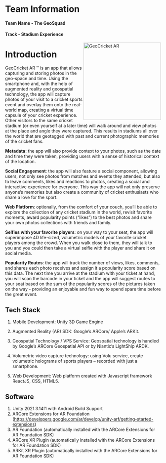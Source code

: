 # Team Information

#### Team Name - The GeoSquad
#### Track - Stadium Experience

<img src="https://wellness.edu.au/wp-content/uploads/2019/05/circket.jpg" width="250px" alt="GeoCricket AR" align="right">

# Introduction
GeoCricket AR ™ is an app that allows capturing and storing photos in the geo-space and time. Using the smartphone and, with the help of augmented reality and geospatial technology, the app will capture photos of your visit to a cricket sports event and overlay them onto the real-world map, creating a virtual time capsule of your cricket experience. Other visitors to the same cricket stadium (or even yourself at a later time) will walk around and view photos at the place and angle they were captured. This results in stadiums all over the world that are geotagged with past and current photographic memories of the cricket fans.


**Metadata:** the app will also provide context to your photos, such as the date and time they were taken, providing users with a sense of historical context of the location.


**Social Engagement**: the app will also feature a social component, allowing users, not only see photos from matches and events they attended, but also to leave comments, likes and reactions to photos, creating a social and interactive experience for everyone. This way the app will not only preserve anyone’s memories but also create a community of cricket enthusiasts who share a love for the sport.


**Web Platform**: optionally, from the comfort of your couch, you’ll be able to explore the collection of any cricket stadium in the world, revisit favorite moments, award popularity points (“likes”) to the best photos and share your own photos collections with friends and family.


**Selfies with your favorite players**: on your way to your seat, the app will superimpose 4D life-sized, volumetric models of your favorite cricket players among the crowd. When you walk close to them, they will talk to you and you could then take a virtual selfie with the player and share it on social media.


**Popularity Routes**: the app will track the number of views, likes, comments, and shares each photo receives and assign it a popularity score based on this data. The next time you arrive at the stadium with your ticket at hand, you will scan the barcode in your ticket and the app will suggest routes to your seat based on the sum of the popularity scores of the pictures taken on the way - providing an enjoyable and fun way to spend spare time before the great event. 

## Tech Stack

1. Mobile Development:  Unity 3D Game Engine

2. Augmented Reality (AR) SDK: Google’s ARCore/ Apple’s ARKit. 

3. Geospatial Technology / VPS Service: Geospatial technology is handled by Google’s ARCore Geospatial API or by Niantic’s LightShip ARDK.

4. Volumetric video capture technology: using Volu service, create volumetric holograms of sports players – recorded with just a smartphone.

5. Web Development: Web platform created with Javascript framework ReactJS, CSS, HTML5.


## Software

1. Unity 2021.3.14f1 with Android Build Support
2. ARCore Extensions for AR Foundation (https://developers.google.com/ar/develop/unity-arf/getting-started-extensions)
3. AR Foundation (automatically installed with the ARCore Extensions for AR Foundation SDK)
4. ARCore XR Plugin (automatically installed with the ARCore Extensions for AR Foundation SDK)
5. ARKit XR Plugin (automatically installed with the ARCore Extensions for AR Foundation SDK)





